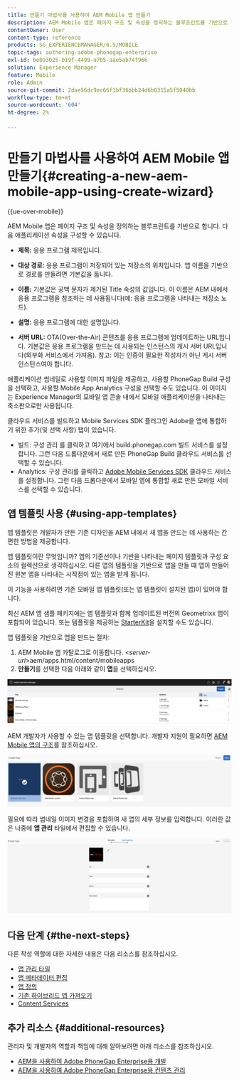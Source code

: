 ```yaml
---
title: 만들기 마법사를 사용하여 AEM Mobile 앱 만들기
description: AEM Mobile 앱은 페이지 구조 및 속성을 정의하는 블루프린트를 기반으로 합니다. 이 페이지를 따라 앱 템플릿을 기반으로 앱을 만드는 방법에 대해 알아보십시오.
contentOwner: User
content-type: reference
products: SG_EXPERIENCEMANAGER/6.5/MOBILE
topic-tags: authoring-adobe-phonegap-enterprise
exl-id: be093025-b19f-4499-a7b5-aae5ab74f966
solution: Experience Manager
feature: Mobile
role: Admin
source-git-commit: 2dae56dc9ec66f1bf36bbb24d6b0315a5f5040bb
workflow-type: tm+mt
source-wordcount: '604'
ht-degree: 2%

---
```


# 만들기 마법사를 사용하여 AEM Mobile 앱 만들기{#creating-a-new-aem-mobile-app-using-create-wizard}

{{ue-over-mobile}}

AEM Mobile 앱은 페이지 구조 및 속성을 정의하는 블루프린트를 기반으로 합니다. 다음 애플리케이션 속성을 구성할 수 있습니다.

* **제목:** 응용 프로그램 제목입니다.
* **대상 경로:** 응용 프로그램이 저장되어 있는 저장소의 위치입니다. 앱 이름을 기반으로 경로를 만들려면 기본값을 둡니다.

* **이름:** 기본값은 공백 문자가 제거된 Title 속성의 값입니다. 이 이름은 AEM 내에서 응용 프로그램을 참조하는 데 사용됩니다(예: 응용 프로그램을 나타내는 저장소 노드).
* **설명:** 응용 프로그램에 대한 설명입니다.
* **서버 URL:** OTA(Over-the-Air) 콘텐츠를 응용 프로그램에 업데이트하는 URL입니다. 기본값은 응용 프로그램을 만드는 데 사용되는 인스턴스의 게시 서버 URL입니다(외부화 서비스에서 가져옴). 참고: 이는 인증이 필요한 작성자가 아닌 게시 서버 인스턴스여야 합니다.

애플리케이션 썸네일로 사용할 이미지 파일을 제공하고, 사용할 PhoneGap Build 구성을 선택하고, 사용할 Mobile App Analytics 구성을 선택할 수도 있습니다. 이 이미지는 Experience Manager의 모바일 앱 콘솔 내에서 모바일 애플리케이션을 나타내는 축소판으로만 사용됩니다.

클라우드 서비스를 빌드하고 Mobile Services SDK 플러그인 Adobe을 앱에 통합하기 위한 추가(및 선택 사항) 탭이 있습니다.

* 빌드: 구성 관리 를 클릭하고 여기에서 build.phonegap.com 빌드 서비스를 설정합니다. 그런 다음 드롭다운에서 새로 만든 PhoneGap Build 클라우드 서비스를 선택할 수 있습니다.
* Analytics: 구성 관리를 클릭하고 [Adobe Mobile Services SDK](https://experienceleague.adobe.com/docs/mobile-services/using/home.html) 클라우드 서비스를 설정합니다. 그런 다음 드롭다운에서 모바일 앱에 통합할 새로 만든 모바일 서비스를 선택할 수 있습니다.

## 앱 템플릿 사용 {#using-app-templates}

앱 템플릿은 개발자가 만든 기존 디자인을 AEM 내에서 새 앱을 만드는 데 사용하는 간편한 방법을 제공합니다.

앱 템플릿이란 무엇입니까? 앱의 기준선이나 기반을 나타내는 페이지 템플릿과 구성 요소의 컬렉션으로 생각하십시오.
다른 앱의 템플릿을 기반으로 앱을 만들 때 앱이 만들어진 원본 앱을 나타내는 시작점이 있는 앱을 받게 됩니다.

이 기능을 사용하려면 기존 모바일 앱 템플릿(또는 앱 템플릿이 설치된 앱)이 있어야 합니다.

최신 AEM 앱 샘플 패키지에는 앱 템플릿과 함께 업데이트된 버전의 Geometrixx 앱이 포함되어 있습니다. 또는 템플릿을 제공하는 [StarterKit](https://github.com/Adobe-Marketing-Cloud-Apps/aem-phonegap-starter-kit)을 설치할 수도 있습니다.

앱 템플릿을 기반으로 앱을 만드는 절차:

1. AEM Mobile 앱 카탈로그로 이동합니다. &lt;*server-url*>aem/apps.html/content/mobileapps
1. **만들기**&#x200B;를 선택한 다음 아래와 같이 **앱**&#x200B;을 선택하십시오.

![chlimage_1-158](assets/chlimage_1-158.png)

AEM 개발자가 사용할 수 있는 앱 템플릿을 선택합니다. 개발자 지원이 필요하면 [AEM Mobile 앱의 구조](/help/mobile/phonegap-structure-an-app.md)를 참조하십시오.

![chlimage_1-159](assets/chlimage_1-159.png)

필요에 따라 썸네일 이미지 변경을 포함하여 새 앱의 세부 정보를 입력합니다. 이러한 값은 나중에 **앱 관리** 타일에서 편집할 수 있습니다.

![chlimage_1-160](assets/chlimage_1-160.png)

## 다음 단계 {#the-next-steps}

다른 작성 역할에 대한 자세한 내용은 다음 리소스를 참조하십시오.

* [앱 관리 타일](/help/mobile/phonegap-app-details-tile.md)
* [앱 메타데이터 편집](/help/mobile/phonegap-editmetadata.md)
* [앱 정의](/help/mobile/phonegap-app-definitions.md)
* [기존 하이브리드 앱 가져오기](/help/mobile/phonegap-adding-content-to-imported-app.md)
* [Content Services](/help/mobile/develop-content-as-a-service.md)

## 추가 리소스 {#additional-resources}

관리자 및 개발자의 역할과 책임에 대해 알아보려면 아래 리소스를 참조하십시오.

* [AEM을 사용하여 Adobe PhoneGap Enterprise용 개발](/help/mobile/developing-in-phonegap.md)
* [AEM을 사용하여 Adobe PhoneGap Enterprise용 컨텐츠 관리](/help/mobile/administer-phonegap.md)
